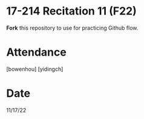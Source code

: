# 17-214 Recitation 11 (F22)
**Fork** this repository to use for practicing Github flow.

# Attendance
[bowenhou] [yidingch]

# Date
11/17/22